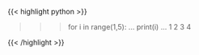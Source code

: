 {{< highlight python >}}
>>> for i in range(1,5):
...     print(i)
... 
1
2
3
4
>>> 
{{< /highlight >}}
